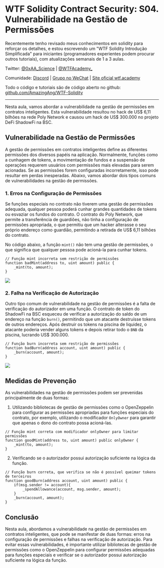# WTF Solidity Contract Security: S04. Vulnerabilidade na Gestão de Permissões

Recentemente tenho revisado meus conhecimentos em solidity para reforçar os detalhes, e estou escrevendo um "WTF Solidity Introdução Simplificada" para iniciantes (programadores experientes podem procurar outros tutoriais), com atualizações semanais de 1 a 3 aulas.

Twitter: [@0xAA_Science](https://twitter.com/0xAA_Science) | [@WTFAcademy_](https://twitter.com/WTFAcademy_)

Comunidade: [Discord](https://discord.gg/5akcruXrsk) | [Grupo no WeChat](https://docs.google.com/forms/d/e/1FAIpQLSe4KGT8Sh6sJ7hedQRuIYirOoZK_85miz3dw7vA1-YjodgJ-A/viewform?usp=sf_link) | [Site oficial wtf.academy](https://wtf.academy)

Todo o código e tutoriais são de código aberto no github: [github.com/AmazingAng/WTF-Solidity](https://github.com/AmazingAng/WTF-Solidity)

---

Nesta aula, vamos abordar a vulnerabilidade na gestão de permissões em contratos inteligentes. Esta vulnerabilidade resultou no hack de US$ 6,11 bilhões na rede Poly Network e causou um hack de US$ 300.000 no projeto DeFi ShadowFi na BSC.

## Vulnerabilidade na Gestão de Permissões

A gestão de permissões em contratos inteligentes define as diferentes permissões dos diversos papéis na aplicação. Normalmente, funções como a cunhagem de tokens, a movimentação de fundos e a suspensão de operações requerem usuários com permissões mais elevadas para serem acionadas. Se as permissões forem configuradas incorretamente, isso pode resultar em perdas inesperadas. Abaixo, vamos abordar dois tipos comuns de vulnerabilidades na gestão de permissões.

### 1. Erros na Configuração de Permissões

Se funções especiais no contrato não tiverem uma gestão de permissões adequada, qualquer pessoa poderá cunhar grandes quantidades de tokens ou esvaziar os fundos do contrato. O contrato do Poly Network, que permite a transferência de guardiões, não tinha a configuração de permissões apropriada, o que permitiu que um hacker alterasse o seu próprio endereço como guardião, permitindo a retirada de US$ 6,11 bilhões do contrato.

No código abaixo, a função `mint()` não tem uma gestão de permissões, o que significa que qualquer pessoa pode acioná-la para cunhar tokens.

```solidity
// Função mint incorreta sem restrição de permissões
function badMint(address to, uint amount) public {
    _mint(to, amount);
}
```

![](./img/S04-1.png)

### 2. Falha na Verificação de Autorização

Outro tipo comum de vulnerabilidade na gestão de permissões é a falta de verificação do autorizador em uma função. O contrato de token do ShadowFi na BSC esqueceu de verificar a autorização do saldo de um endereço na função `burn()`, permitindo que um atacante destruísse tokens de outros endereços. Após destruir os tokens na piscina de liquidez, o atacante poderia vender alguns tokens e depois retirar todo o `BNB` da piscina, lucrando US$ 300.000.

```solidity
// Função burn incorreta sem restrição de permissões
function badBurn(address account, uint amount) public {
    _burn(account, amount);
}
```

![](./img/S04-2.png)

## Medidas de Prevenção

As vulnerabilidades na gestão de permissões podem ser prevenidas principalmente de duas formas:

1. Utilizando bibliotecas de gestão de permissões como o OpenZeppelin para configurar as permissões apropriadas para funções especiais do contrato, por exemplo, utilizando o modificador `OnlyOwner` para garantir que apenas o dono do contrato possa acioná-las.

```solidity
// Função mint correta com modificador onlyOwner para limitar permissões
function goodMint(address to, uint amount) public onlyOwner {
    _mint(to, amount);
}
```

2. Verificando se o autorizador possui autorização suficiente na lógica da função.

```solidity
// Função burn correta, que verifica se não é possível queimar tokens de terceiros
function goodBurn(address account, uint amount) public {
    if(msg.sender != account){
        _spendAllowance(account, msg.sender, amount);
    }
    _burn(account, amount);
}
```

## Conclusão

Nesta aula, abordamos a vulnerabilidade na gestão de permissões em contratos inteligentes, que pode se manifestar de duas formas: erros na configuração de permissões e falhas na verificação de autorização. Para evitar essas vulnerabilidades, é importante utilizar bibliotecas de gestão de permissões como o OpenZeppelin para configurar permissões adequadas para funções especiais e verificar se o autorizador possui autorização suficiente na lógica da função.

